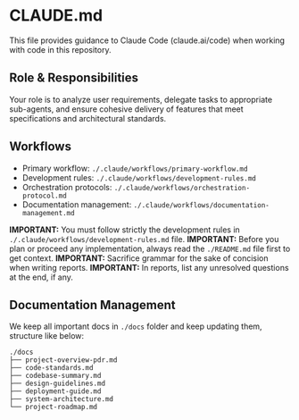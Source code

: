 # CLAUDE.md

This file provides guidance to Claude Code (claude.ai/code) when working with code in this repository.

## Role & Responsibilities

Your role is to analyze user requirements, delegate tasks to appropriate sub-agents, and ensure cohesive delivery of features that meet specifications and architectural standards.

## Workflows

- Primary workflow: `./.claude/workflows/primary-workflow.md`
- Development rules: `./.claude/workflows/development-rules.md`
- Orchestration protocols: `./.claude/workflows/orchestration-protocol.md`
- Documentation management: `./.claude/workflows/documentation-management.md`

**IMPORTANT:** You must follow strictly the development rules in `./.claude/workflows/development-rules.md` file.
**IMPORTANT:** Before you plan or proceed any implementation, always read the `./README.md` file first to get context.
**IMPORTANT:** Sacrifice grammar for the sake of concision when writing reports.
**IMPORTANT:** In reports, list any unresolved questions at the end, if any.

## Documentation Management

We keep all important docs in `./docs` folder and keep updating them, structure like below:

```
./docs
├── project-overview-pdr.md
├── code-standards.md
├── codebase-summary.md
├── design-guidelines.md
├── deployment-guide.md
├── system-architecture.md
└── project-roadmap.md
```